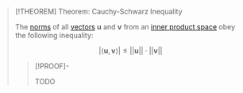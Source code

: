 >[!THEOREM] Theorem: Cauchy-Schwarz Inequality
>
>The [norms](../Norm.md) of all [vectors](../Vector%20Space.md) $\mathbf{u}$ and $\mathbf{v}$ from an [inner product space](Inner%20Product%20Space.md) obey the following inequality:
>
>$$|\langle \mathbf{u}, \mathbf{v} \rangle| \le ||\mathbf{u}|| \cdot ||\mathbf{v}||$$
>
>>[!PROOF]-
>>
>>TODO
>>
>